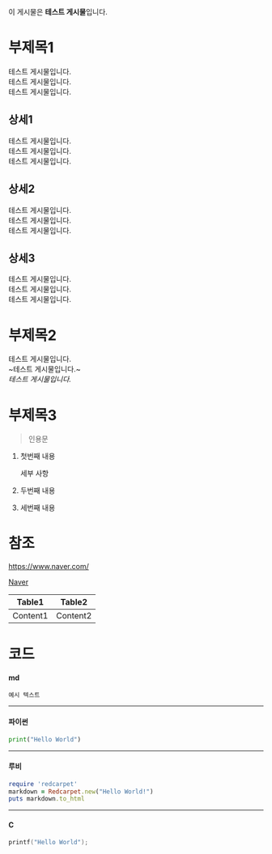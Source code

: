 이 게시물은 **테스트 게시물**입니다.

# 부제목1

테스트 게시물입니다.  
테스트 게시물입니다.  
테스트 게시물입니다.

## 상세1

테스트 게시물입니다.  
테스트 게시물입니다.  
테스트 게시물입니다.

## 상세2

테스트 게시물입니다.  
테스트 게시물입니다.  
테스트 게시물입니다.

## 상세3

테스트 게시물입니다.  
테스트 게시물입니다.  
테스트 게시물입니다.

# 부제목2

테스트 게시물입니다.  
~테스트 게시물입니다.~  
_테스트 게시물입니다._

# 부제목3

> 인용문

1. 첫번째 내용

   세부 사항

2. 두번째 내용
3. 세번째 내용

# 참조

https://www.naver.com/

[Naver](https://www.naver.com/)

|  Table1  |  Table2  |
| :------: | :------: |
| Content1 | Content2 |

# 코드

#### md

```md
예시 텍스트
```

---

#### 파이썬

```python
print("Hello World")
```

---

#### 루비

```ruby
require 'redcarpet'
markdown = Redcarpet.new("Hello World!")
puts markdown.to_html
```

---

#### C

```c
printf("Hello World");
```
